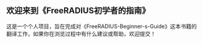 ## 欢迎来到《FreeRADIUS初学者的指南》

这是一个个人项目，旨在完成对《FreeRADIUS-Beginner-s-Guide》这本书籍的翻译工作，如果你在浏览过程中有什么建议或帮助，欢迎提交！

